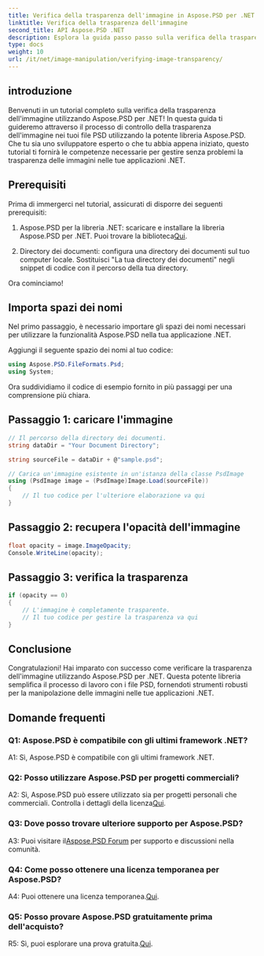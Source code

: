 ```yaml
---
title: Verifica della trasparenza dell'immagine in Aspose.PSD per .NET
linktitle: Verifica della trasparenza dell'immagine
second_title: API Aspose.PSD .NET
description: Esplora la guida passo passo sulla verifica della trasparenza dell'immagine in Aspose.PSD per .NET.
type: docs
weight: 10
url: /it/net/image-manipulation/verifying-image-transparency/
---
```

## introduzione

Benvenuti in un tutorial completo sulla verifica della trasparenza dell'immagine utilizzando Aspose.PSD per .NET! In questa guida ti guideremo attraverso il processo di controllo della trasparenza dell'immagine nei tuoi file PSD utilizzando la potente libreria Aspose.PSD. Che tu sia uno sviluppatore esperto o che tu abbia appena iniziato, questo tutorial ti fornirà le competenze necessarie per gestire senza problemi la trasparenza delle immagini nelle tue applicazioni .NET.

## Prerequisiti

Prima di immergerci nel tutorial, assicurati di disporre dei seguenti prerequisiti:

1.  Aspose.PSD per la libreria .NET: scaricare e installare la libreria Aspose.PSD per .NET. Puoi trovare la biblioteca[Qui](https://releases.aspose.com/psd/net/).

2. Directory dei documenti: configura una directory dei documenti sul tuo computer locale. Sostituisci "La tua directory dei documenti" negli snippet di codice con il percorso della tua directory.

Ora cominciamo!

## Importa spazi dei nomi

Nel primo passaggio, è necessario importare gli spazi dei nomi necessari per utilizzare la funzionalità Aspose.PSD nella tua applicazione .NET.

Aggiungi il seguente spazio dei nomi al tuo codice:

```csharp
using Aspose.PSD.FileFormats.Psd;
using System;
```

Ora suddividiamo il codice di esempio fornito in più passaggi per una comprensione più chiara.

## Passaggio 1: caricare l'immagine

```csharp
// Il percorso della directory dei documenti.
string dataDir = "Your Document Directory";

string sourceFile = dataDir + @"sample.psd";

// Carica un'immagine esistente in un'istanza della classe PsdImage
using (PsdImage image = (PsdImage)Image.Load(sourceFile))
{
    // Il tuo codice per l'ulteriore elaborazione va qui
}
```

## Passaggio 2: recupera l'opacità dell'immagine

```csharp
float opacity = image.ImageOpacity;
Console.WriteLine(opacity);
```

## Passaggio 3: verifica la trasparenza

```csharp
if (opacity == 0)
{
    // L'immagine è completamente trasparente.
    // Il tuo codice per gestire la trasparenza va qui
}
```

## Conclusione

Congratulazioni! Hai imparato con successo come verificare la trasparenza dell'immagine utilizzando Aspose.PSD per .NET. Questa potente libreria semplifica il processo di lavoro con i file PSD, fornendoti strumenti robusti per la manipolazione delle immagini nelle tue applicazioni .NET.

## Domande frequenti

### Q1: Aspose.PSD è compatibile con gli ultimi framework .NET?

A1: Sì, Aspose.PSD è compatibile con gli ultimi framework .NET.

### Q2: Posso utilizzare Aspose.PSD per progetti commerciali?

 A2: Sì, Aspose.PSD può essere utilizzato sia per progetti personali che commerciali. Controlla i dettagli della licenza[Qui](https://purchase.aspose.com/buy).

### Q3: Dove posso trovare ulteriore supporto per Aspose.PSD?

 A3: Puoi visitare il[Aspose.PSD Forum](https://forum.aspose.com/c/psd/34) per supporto e discussioni nella comunità.

### Q4: Come posso ottenere una licenza temporanea per Aspose.PSD?

 A4: Puoi ottenere una licenza temporanea.[Qui](https://purchase.aspose.com/temporary-license/).

### Q5: Posso provare Aspose.PSD gratuitamente prima dell'acquisto?

R5: Sì, puoi esplorare una prova gratuita.[Qui](https://releases.aspose.com/).
